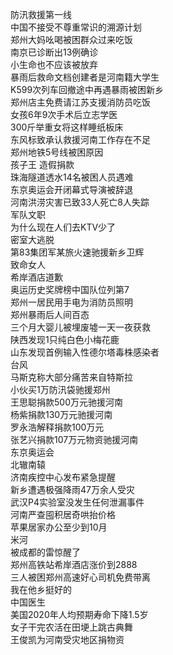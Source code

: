 防汛救援第一线  
中国不接受不尊重常识的溯源计划  
郑州大妈吆喝被困群众过来吃饭  
南京已诊断出13例确诊  
小生命也不应该被放弃  
暴雨后救命文档创建者是河南籍大学生  
K599次列车回撤途中再遇暴雨被困新乡  
郑州店主免费请江苏支援消防员吃饭  
女孩6年9次手术后立志学医  
300斤举重女将这样睡纸板床  
东风标致承认救援河南工作存在不足  
郑州地铁5号线被困原因  
孩子王 造假捐款  
珠海隧道透水14名被困人员遇难  
东京奥运会开闭幕式导演被辞退  
河南洪涝灾害已致33人死亡8人失踪  
军队文职  
为什么现在人们去KTV少了  
密室大逃脱  
第83集团军某旅火速驰援新乡卫辉  
致命女人  
希岸酒店道歉  
奥运历史奖牌榜中国队位列第7  
郑州一居民用手电为消防员照明  
郑州暴雨后人间百态  
三个月大婴儿被埋废墟一天一夜获救  
陕西发现1只纯白色小梅花鹿  
山东发现首例输入性德尔塔毒株感染者  
台风  
马斯克称大部分痛苦来自特斯拉  
小伙买1万防汛袋驰援郑州  
王思聪捐款500万元驰援河南  
杨紫捐款130万元驰援河南  
罗永浩解释捐款100万元  
张艺兴捐款107万元物资驰援河南  
东京奥运会  
北辙南辕  
济南疾控中心发布紧急提醒  
新乡遭遇极强降雨47万余人受灾  
武汉P4实验室没发生任何泄漏事件  
河南严查囤积居奇哄抬价格  
苹果居家办公至少到10月  
米河  
被成都的雷惊醒了  
郑州高铁站希岸酒店涨价到2888  
三人被困郑州高速好心司机免费带离  
我在他乡挺好的  
中国医生  
美国2020年人均预期寿命下降1.5岁  
女子干完农活在田埂上跳古典舞  
王俊凯为河南受灾地区捐物资  
